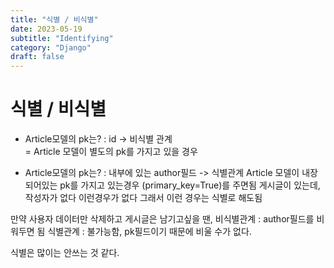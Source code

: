 ```yaml
---
title: "식별 / 비식별"
date: 2023-05-19
subtitle: "Identifying"
category: "Django"
draft: false
---
```


# 식별 / 비식별

- Article모델의 pk는? : id -> 비식별 관계  
  = Article 모델이 별도의 pk를 가지고 있을 경우

- Article모델의 pk는? : 내부에 있는 author필드 -> 식별관계
  Article 모델이 내장되어있는 pk를 가지고 있는경우
  (primary_key=True)를 주면됨
  게시글이 있는데, 작성자가 없다 이런경우가 없다 그래서 이런 경우는 식별로 해도됨

만약 사용자 데이터만 삭제하고 게시글은 남기고싶을 땐,
비식별관계 : author필드를 비워두면 됨
식별관계 : 불가능함, pk필드이기 때문에 비울 수가 없다.

식별은 많이는 안쓰는 것 같다.
